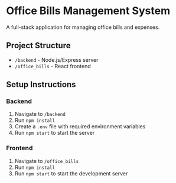 # Office Bills Management System

A full-stack application for managing office bills and expenses.

## Project Structure
- `/backend` - Node.js/Express server
- `/office_bills` - React frontend

## Setup Instructions

### Backend
1. Navigate to `/backend`
2. Run `npm install`
3. Create a `.env` file with required environment variables
4. Run `npm start` to start the server

### Frontend
1. Navigate to `/office_bills`
2. Run `npm install`
3. Run `npm start` to start the development server